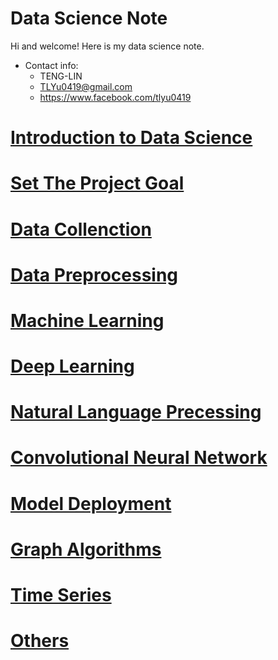 # Data Science Note

Hi and welcome!  Here is my data science note.

- Contact info:
  - TENG-LIN
  - TLYu0419@gmail.com
  - https://www.facebook.com/tlyu0419

# [Introduction to Data Science](https://github.com/TLYu0419/DataScience/tree/master/00_Introduction_to_Data_Science)

# [Set The Project Goal](https://github.com/TLYu0419/DataScience/tree/master/01_Set_The_Project_Goal)

# [Data Collenction](https://github.com/TLYu0419/DataScience/tree/master/02_Data_Collenction)

# [Data Preprocessing](https://github.com/TLYu0419/DataScience/tree/master/03_Data_Preprocessing)

# [Machine Learning](https://github.com/TLYu0419/DataScience/tree/master/04_Machine_Learning)

# [Deep Learning](https://github.com/TLYu0419/DataScience/tree/master/05_Deep_Learning)

# [Natural Language Precessing](https://github.com/TLYu0419/DataScience/tree/master/06_Natural_Language_Precessing)

# [Convolutional Neural Network](https://github.com/TLYu0419/DataScience/tree/master/07_Convolutional_Neural_Network)

# [Model Deployment](https://github.com/TLYu0419/DataScience/tree/master/08_Model_Deployment)

# [Graph Algorithms](https://github.com/TLYu0419/DataScience/tree/master/09_Graph_Algorithms)

# [Time Series](https://github.com/TLYu0419/DataScience/tree/master/10_Time_Series)

# [Others](https://github.com/TLYu0419/DataScience/tree/master/99_Others)

